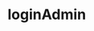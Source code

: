 <!--aska\                   semogayanggggggggggggggggggggggggggggg
saskasiaksiaskasikasikasiaiskasikas-->
# loginAdmin
